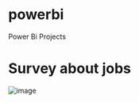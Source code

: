 # powerbi
Power Bi Projects
# Survey about jobs
![image](https://github.com/leaderman77/powerbi/assets/15974766/85293deb-87e8-4ba9-972c-ba0a6cb90ddf)


